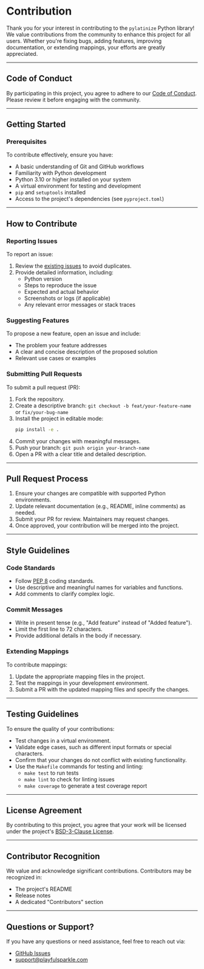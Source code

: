 # Contribution

Thank you for your interest in contributing to the `pylatinize` Python library! We value contributions from the community to enhance this project for all users. Whether you're fixing bugs, adding features, improving documentation, or extending mappings, your efforts are greatly appreciated.

---

## Code of Conduct

By participating in this project, you agree to adhere to our [Code of Conduct](https://github.com/playfulsparkle/.github/blob/main/CODE_OF_CONDUCT.md). Please review it before engaging with the community.

---

## Getting Started

### Prerequisites

To contribute effectively, ensure you have:

- A basic understanding of Git and GitHub workflows
- Familiarity with Python development
- Python 3.10 or higher installed on your system
- A virtual environment for testing and development
- `pip` and `setuptools` installed
- Access to the project's dependencies (see `pyproject.toml`)

---

## How to Contribute

### Reporting Issues

To report an issue:

1. Review the [existing issues](https://github.com/playfulsparkle/pylatinize/issues) to avoid duplicates.
2. Provide detailed information, including:
   - Python version
   - Steps to reproduce the issue
   - Expected and actual behavior
   - Screenshots or logs (if applicable)
   - Any relevant error messages or stack traces

### Suggesting Features

To propose a new feature, open an issue and include:

- The problem your feature addresses
- A clear and concise description of the proposed solution
- Relevant use cases or examples

### Submitting Pull Requests

To submit a pull request (PR):

1. Fork the repository.
2. Create a descriptive branch:
   `git checkout -b feat/your-feature-name` or `fix/your-bug-name`
3. Install the project in editable mode:
   ```bash
   pip install -e .
   ```
4. Commit your changes with meaningful messages.
5. Push your branch:
   `git push origin your-branch-name`
6. Open a PR with a clear title and detailed description.

---

## Pull Request Process

1. Ensure your changes are compatible with supported Python environments.
2. Update relevant documentation (e.g., README, inline comments) as needed.
3. Submit your PR for review. Maintainers may request changes.
4. Once approved, your contribution will be merged into the project.

---

## Style Guidelines

### Code Standards

- Follow [PEP 8](https://www.python.org/dev/peps/pep-0008/) coding standards.
- Use descriptive and meaningful names for variables and functions.
- Add comments to clarify complex logic.

### Commit Messages

- Write in present tense (e.g., "Add feature" instead of "Added feature").
- Limit the first line to 72 characters.
- Provide additional details in the body if necessary.

### Extending Mappings

To contribute mappings:

1. Update the appropriate mapping files in the project.
2. Test the mappings in your development environment.
3. Submit a PR with the updated mapping files and specify the changes.

---

## Testing Guidelines

To ensure the quality of your contributions:

- Test changes in a virtual environment.
- Validate edge cases, such as different input formats or special characters.
- Confirm that your changes do not conflict with existing functionality.
- Use the `Makefile` commands for testing and linting:
  - `make test` to run tests
  - `make lint` to check for linting issues
  - `make coverage` to generate a test coverage report

---

## License Agreement

By contributing to this project, you agree that your work will be licensed under the project's [BSD-3-Clause License](LICENSE).

---

## Contributor Recognition

We value and acknowledge significant contributions. Contributors may be recognized in:

- The project's README
- Release notes
- A dedicated "Contributors" section

---

## Questions or Support?

If you have any questions or need assistance, feel free to reach out via:

- [GitHub Issues](https://github.com/playfulsparkle/pylatinize/issues)
- [support@playfulsparkle.com](mailto:support@playfulsparkle.com)
